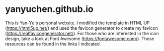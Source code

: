 # yanyuchen.github.io

This is Yan-Yu's personal website. I modified the template in HTML UP (https://html5up.net/) and used the favicon generator to create my favicon (https://realfavicongenerator.net/). For those who are interested in the icon design, take a look at Font Awesome (https://fontawesome.com/). Those resources can be found in the links I indicated.
